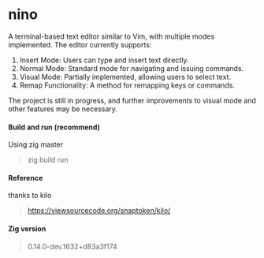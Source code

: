 # nino
A terminal-based text editor similar to Vim, with multiple modes implemented. The editor currently supports:
1. Insert Mode: Users can type and insert text directly.
2. Normal Mode: Standard mode for navigating and issuing commands.
3. Visual Mode: Partially implemented, allowing users to select text.
4. Remap Functionality: A method for remapping keys or commands.

The project is still in progress, and further improvements to visual mode and other features may be necessary.

#### Build and run (recommend)
Using zig master
> zig build run

#### Reference
thanks to kilo
> https://viewsourcecode.org/snaptoken/kilo/

#### Zig version 
> 0.14.0-dev.1632+d83a3f174
